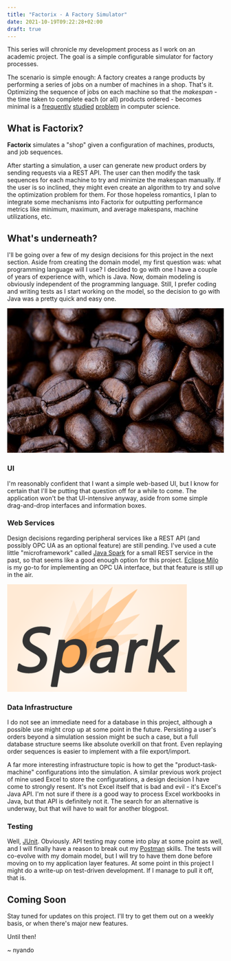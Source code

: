 ```yaml
---
title: "Factorix - A Factory Simulator"
date: 2021-10-19T09:22:28+02:00
draft: true
---
```


This series will chronicle my development process as I work on an academic project.
The goal is a simple configurable simulator for factory processes.

The scenario is simple enough: A factory creates a range products by performing a series of jobs on a number of machines in a shop.
That's it.
Optimizing the sequence of jobs on each machine so that the *makespan* - the time taken to complete each (or all) products ordered - becomes minimal is a [frequently](https://en.wikipedia.org/wiki/Open-shop_scheduling) [studied](https://en.wikipedia.org/wiki/Job-shop_scheduling) [problem](https://en.wikipedia.org/wiki/Flow-shop_scheduling) in computer science.

## What is Factorix?

**Factorix** simulates a "shop" given a configuration of machines, products, and job sequences.

After starting a simulation, a user can generate new product orders by sending requests via a REST API.
The user can then modify the task sequences for each machine to try and minimize the makespan manually.
If the user is so inclined, they might even create an algorithm to try and solve the optimization problem for them.
For those hopeless romantics, I plan to integrate some mechanisms into Factorix for outputting performance metrics like minimum, maximum, and average makespans, machine utilizations, etc.

## What's underneath?

I'll be going over a few of my design decisions for this project in the next section.
Aside from creating the domain model, my first question was: what programming language will I use?
I decided to go with one I have a couple of years of experience with, which is Java.
Now, domain modeling is obviously independent of the programming language.
Still, I prefer coding and writing tests as I start working on the model, so the decision to go with Java was a pretty quick and easy one.

![Coffee Beans](/coffeebeans.jpg "Powering this project in more ways than one.")

### UI

I'm reasonably confident that I want a simple web-based UI, but I know for certain that I'll be putting that question off for a while to come.
The application won't be that UI-intensive anyway, aside from some simple drag-and-drop interfaces and information boxes.

### Web Services

Design decisions regarding peripheral services like a REST API (and possibly OPC UA as an optional feature) are still pending.
I've used a cute little "microframework" called [Java Spark](https://sparkjava.com/) for a small REST service in the past, so that seems like a good enough option for this project.
[Eclipse Milo](https://github.com/eclipse/milo) is my go-to for implementing an OPC UA interface, but that feature is still up in the air.

![Spark Java Logo](/sparkjava.png "The Spark Framework. No, the other one.")

### Data Infrastructure

I do not see an immediate need for a database in this project, although a possible use might crop up at some point in the future.
Persisting a user's orders beyond a simulation session might be such a case, but a full database structure seems like absolute overkill on that front.
Even replaying order sequences is easier to implement with a file export/import.

A far more interesting infrastructure topic is how to get the "product-task-machine" configurations into the simulation.
A similar previous work project of mine used Excel to store the configurations, a design decision I have come to strongly resent.
It's not Excel itself that is bad and evil - it's Excel's Java API.
I'm not sure if there *is* a good way to process Excel workbooks in Java, but that API is definitely not it.
The search for an alternative is underway, but that will have to wait for another blogpost.

### Testing

Well, [JUnit](https://junit.org/junit5/). Obviously.
API testing may come into play at some point as well, and I will finally have a reason to break out my [Postman](https://postman.org/) skills.
The tests will co-evolve with my domain model, but I will try to have them done before moving on to my application layer features.
At some point in this project I might do a write-up on test-driven development.
If I manage to pull it off, that is.

## Coming Soon

Stay tuned for updates on this project.
I'll try to get them out on a weekly basis, or when there's major new features.

Until then!

~ nyando

